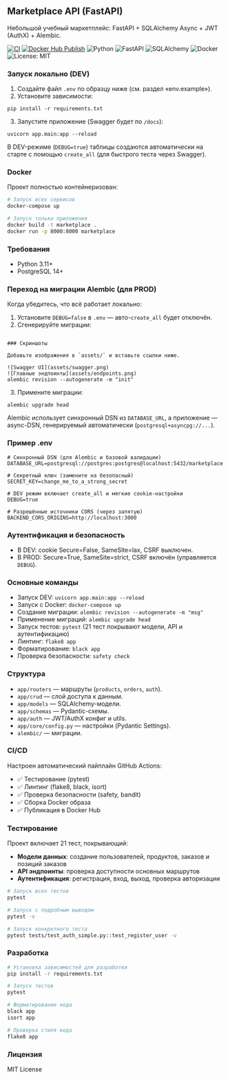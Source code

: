 ## Marketplace API (FastAPI)

Небольшой учебный маркетплейс: FastAPI + SQLAlchemy Async + JWT (AuthX) + Alembic.

[![CI](https://img.shields.io/github/actions/workflow/status/Agmont343/FastApiMarketplace/ci.yml?label=CI&logo=github)](https://github.com/Agmont343/FastApiMarketplace/actions/workflows/ci.yml)
[![Docker Hub Publish](https://img.shields.io/github/actions/workflow/status/Agmont343/FastApiMarketplace/docker.yml?label=Docker&logo=docker)](https://github.com/Agmont343/FastApiMarketplace/actions/workflows/docker.yml)
![Python](https://img.shields.io/badge/python-3.11+-3776AB?logo=python&logoColor=white)
![FastAPI](https://img.shields.io/badge/FastAPI-0.118.0-009688?logo=fastapi&logoColor=white)
![SQLAlchemy](https://img.shields.io/badge/SQLAlchemy-2.0-CA2C2C)
![Docker](https://img.shields.io/badge/Docker-ready-2496ED?logo=docker&logoColor=white)
![License: MIT](https://img.shields.io/badge/License-MIT-yellow.svg)

### Запуск локально (DEV)
1) Создайте файл `.env` по образцу ниже (см. раздел «env.example»).
2) Установите зависимости:
```
pip install -r requirements.txt
```
3) Запустите приложение (Swagger будет по `/docs`):
```
uvicorn app.main:app --reload
```

В DEV-режиме (`DEBUG=true`) таблицы создаются автоматически на старте с помощью `create_all` (для быстрого теста через Swagger).

### Docker

Проект полностью контейнеризован:

```bash
# Запуск всех сервисов
docker-compose up

# Запуск только приложения
docker build -t marketplace .
docker run -p 8000:8000 marketplace
```

### Требования
- Python 3.11+
- PostgreSQL 14+

### Переход на миграции Alembic (для PROD)
Когда убедитесь, что всё работает локально:
1) Установите `DEBUG=false` в `.env` — авто-`create_all` будет отключён.
2) Сгенерируйте миграции:
```

### Скриншоты

Добавьте изображения в `assets/` и вставьте ссылки ниже.

![Swagger UI](assets/swagger.png)
![Главные эндпоинты](assets/endpoints.png)
alembic revision --autogenerate -m "init"
```
3) Примените миграции:
```
alembic upgrade head
```

Alembic использует синхронный DSN из `DATABASE_URL`, а приложение — async-DSN, генерируемый автоматически (`postgresql+asyncpg://...`).

### Пример .env
```
# Синхронный DSN (для Alembic и базовой валидации)
DATABASE_URL=postgresql://postgres:postgres@localhost:5432/marketplace

# Секретный ключ (замените на безопасный)
SECRET_KEY=change_me_to_a_strong_secret

# DEV режим включает create_all и мягкие cookie-настройки
DEBUG=true

# Разрешённые источники CORS (через запятую)
BACKEND_CORS_ORIGINS=http://localhost:3000
```

### Аутентификация и безопасность
- В DEV: cookie Secure=False, SameSite=lax, CSRF выключен.
- В PROD: Secure=True, SameSite=strict, CSRF включён (управляется `DEBUG`).

### Основные команды
- Запуск DEV: `uvicorn app.main:app --reload`
- Запуск с Docker: `docker-compose up`
- Создание миграции: `alembic revision --autogenerate -m "msg"`
- Применение миграций: `alembic upgrade head`
- Запуск тестов: `pytest` (21 тест покрывают модели, API и аутентификацию)
- Линтинг: `flake8 app`
- Форматирование: `black app`
- Проверка безопасности: `safety check`

### Структура
- `app/routers` — маршруты (`products`, `orders`, `auth`).
- `app/crud` — слой доступа к данным.
- `app/models` — SQLAlchemy-модели.
- `app/schemas` — Pydantic-схемы.
- `app/auth` — JWT/AuthX конфиг и utils.
- `app/core/config.py` — настройки (Pydantic Settings).
- `alembic/` — миграции.

### CI/CD

Настроен автоматический пайплайн GitHub Actions:
- ✅ Тестирование (pytest)
- ✅ Линтинг (flake8, black, isort)
- ✅ Проверка безопасности (safety, bandit)
- ✅ Сборка Docker образа
- ✅ Публикация в Docker Hub

### Тестирование

Проект включает 21 тест, покрывающий:
- **Модели данных**: создание пользователей, продуктов, заказов и позиций заказов
- **API эндпоинты**: проверка доступности основных маршрутов
- **Аутентификация**: регистрация, вход, выход, проверка авторизации

```bash
# Запуск всех тестов
pytest

# Запуск с подробным выводом
pytest -v

# Запуск конкретного теста
pytest tests/test_auth_simple.py::test_register_user -v
```

### Разработка

```bash
# Установка зависимостей для разработки
pip install -r requirements.txt

# Запуск тестов
pytest

# Форматирование кода
black app
isort app

# Проверка стиля кода
flake8 app
```

### Лицензия
MIT License
